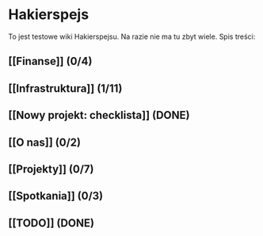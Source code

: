 Hakierspejs
===========

To jest testowe wiki Hakierspejsu. Na razie nie ma tu zbyt wiele. Spis treści:

<!--

ls * | rg -v '^Home.md$' | sed -e 's/\.md$/]]/g' -e 's/^/## [[/g' | sort

-->

## [[Finanse]] (0/4)
## [[Infrastruktura]] (1/11)
## [[Nowy projekt: checklista]] (DONE)
## [[O nas]] (0/2)
## [[Projekty]] (0/7)
## [[Spotkania]] (0/3)
## [[TODO]] (DONE)
